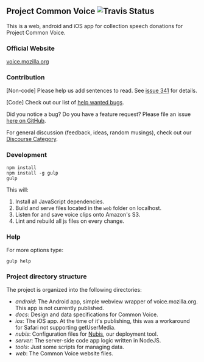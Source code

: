 ## Project Common Voice ![Travis Status](https://travis-ci.org/mozilla/voice-web.svg?branch=master "Travis Status")
This is a web, android and iOS app for collection speech
donations for Project Common Voice.

### Official Website
[voice.mozilla.org](https://voice.mozilla.org)

### Contribution
[Non-code] Please help us add sentences to read. See [issue 341](https://github.com/mozilla/voice-web/issues/341) for details.

[Code] Check out our list of [help wanted bugs](https://github.com/mozilla/voice-web/issues?q=is%3Aissue+is%3Aopen+label%3A%22help+wanted%22).

Did you notice a bug? Do you have a feature request? Please file an issue [here on GitHub](https://github.com/mozilla/voice-web/issues).

For general discussion (feedback, ideas, random musings), check out our [Discourse Category](https://discourse.mozilla-community.org/c/voice).

### Development
```
npm install
npm install -g gulp
gulp
```
This will:
1. Install all JavaScript dependencies.
1. Build and serve files located in the `web` folder on localhost.
1. Listen for and save voice clips onto Amazon's S3.
1. Lint and rebuild all js files on every change.

### Help

For more options type:
```
gulp help
```

### Project directory structure

The project is organized into the following directories:

- *android*: The Android app, simple webview wrapper of voice.mozilla.org. This app is not currently published.
- *docs*: Design and data specifications for Common Voice.
- *ios*: The iOS app. At the time of it's publishing, this was a workaround for Safari not supporting getUserMedia.
- *nubis*: Configuration files for [Nubis](https://github.com/nubisproject), our deployment tool.
- *server*: The server-side code app logic written in NodeJS.
- *tools*: Just some scripts for managing data.
- *web*: The Common Voice website files.
